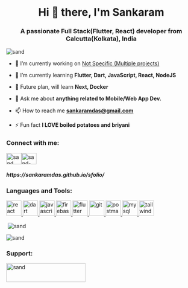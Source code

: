 <h1 align="center">Hi 👋 there, I'm Sankaram</h1> 
<h3 align="center">A passionate Full Stack(Flutter, React) developer from Calcutta(Kolkata), India</h3>

<p align="left"> <img src="https://komarev.com/ghpvc/?username=SANKARAMDAS&style=flat-square" alt="sand" /> </p>

- 🔭 I’m currently working on [Not Specific (Multiple projects)](https://github.com/SANKARAMDAS)

- 🌱 I’m currently learning **Flutter, Dart, JavaScript, React, NodeJS**

- 🔮 Future plan, will learn **Next, Docker**

- 💬 Ask me about **anything related to Mobile/Web App Dev.**

- 📫 How to reach me **sankaramdas@gmail.com**

- ⚡ Fun fact **I LOVE boiled potatoes and briyani**


<h3 align="left">Connect with me:</h3>
<p align="left">
<a href="https://twitter.com/sankaram_d" target="blank"><img align="center" src="https://user-images.githubusercontent.com/31897843/217842906-8f300c3f-b6e7-4809-9114-3dfe3be6e9dd.png" alt="sand" height="30" width="40" /></a><a></a><a></a><a href="https://www.linkedin.com/in/sankaramdas" target="blank"><img align="center" src="https://user-images.githubusercontent.com/31897843/217843421-cbadcca8-9584-4c31-8a40-85826f64184c.png" alt="sand-github" height="30" width="40" /></a>
<h5>https://sankaramdas.github.io/sfolio/</h5>
</p>

<h3 align="left">Languages and Tools:</h3>
<p align="left"><a href="https://reactjs.org/" target="_blank" rel="noreferrer"> <img src="https://user-images.githubusercontent.com/31897843/217845065-ed6c6f94-78e6-4054-938d-110cda59a679.png" alt="react" width="40" height="40"/> </a> <a href="https://dart.dev" target="_blank" rel="noreferrer"> <img src="https://www.vectorlogo.zone/logos/dartlang/dartlang-icon.svg" alt="dart" width="40" height="40"/> </a> 
<a href="https://www.javascript.com/" target="_blank" rel="noreferrer"> <img src="https://user-images.githubusercontent.com/31897843/217864566-025a1ab8-8558-4403-82e4-159c00153f8e.png" alt="javascript" width="40" height="40"/> </a> 
<a href="https://firebase.google.com/" target="_blank" rel="noreferrer"> <img src="https://www.vectorlogo.zone/logos/firebase/firebase-icon.svg" alt="firebase" width="40" height="40"/> </a> <a href="https://flutter.dev" target="_blank" rel="noreferrer"> <img src="https://www.vectorlogo.zone/logos/flutterio/flutterio-icon.svg" alt="flutter" width="40" height="40"/> </a> <a href="https://git-scm.com/" target="_blank" rel="noreferrer"> <img src="https://www.vectorlogo.zone/logos/git-scm/git-scm-icon.svg" alt="git" width="40" height="40"/> </a><a href="https://postman.com" target="_blank" rel="noreferrer"> <img src="https://www.vectorlogo.zone/logos/getpostman/getpostman-icon.svg" alt="postman" width="40" height="40"/> </a> 
  <a href="https://www.mysql.com/" target="_blank" rel="noreferrer"> <img src="https://user-images.githubusercontent.com/31897843/217864341-dfc7d6a0-8f3d-461d-84e7-93996754dc3f.png" alt="mysql" width="40" height="40"/> </a> 
  <a href="https://tailwindcss.com/" target="_blank" rel="noreferrer"> <img src="https://www.vectorlogo.zone/util/preview.html?image=/logos/tailwindcss/tailwindcss-ar21.svg" alt="tailwind" width="40" height="40"/> </a>
</p>

<p>&nbsp;<img align="center" src="https://github-readme-stats.vercel.app/api?username=SANKARAMDAS&show_icons=true&theme=dark&title_color=ffbe33&text_color=ffffff&locale=en" alt="sand" /></p>

<p><img align="center" src="https://github-readme-streak-stats.herokuapp.com?user=SANKARAMDAS&theme=dark&hide_border=true&border_radius=5" alt="sand" /></p>

<h3 align="left">Support:</h3>
<p><a href="https://buymeacoffee.com/sankaramd"> <img align="left" src="https://cdn.buymeacoffee.com/buttons/v2/default-yellow.png" height="50" width="210" alt="sand" /></a></p><br><br>
